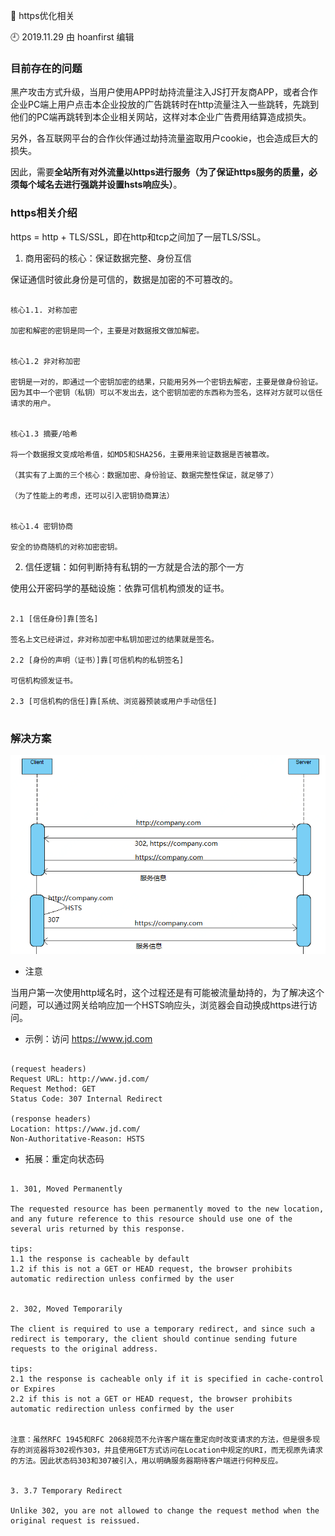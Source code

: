 🐾 https优化相关

🕘 2019.11.29 由 hoanfirst 编辑

### 目前存在的问题

黑产攻击方式升级，当用户使用APP时劫持流量注入JS打开友商APP，或者合作企业PC端上用户点击本企业投放的广告跳转时在http流量注入一些跳转，先跳到他们的PC端再跳转到本企业相关网站，这样对本企业广告费用结算造成损失。

另外，各互联网平台的合作伙伴通过劫持流量盗取用户cookie，也会造成巨大的损失。

因此，需要**全站所有对外流量以https进行服务（为了保证https服务的质量，必须每个域名去进行强跳并设置hsts响应头）**。

### https相关介绍

https = http + TLS/SSL，即在http和tcp之间加了一层TLS/SSL。

1. 商用密码的核心：保证数据完整、身份互信

保证通信时彼此身份是可信的，数据是加密的不可篡改的。

```

核心1.1. 对称加密

加密和解密的密钥是同一个，主要是对数据报文做加解密。


核心1.2 非对称加密

密钥是一对的，即通过一个密钥加密的结果，只能用另外一个密钥去解密，主要是做身份验证。因为其中一个密钥（私钥）可以不发出去，这个密钥加密的东西称为签名，这样对方就可以信任请求的用户。


核心1.3 摘要/哈希

将一个数据报文变成哈希值，如MD5和SHA256，主要用来验证数据是否被篡改。

（其实有了上面的三个核心：数据加密、身份验证、数据完整性保证，就足够了）

（为了性能上的考虑，还可以引入密钥协商算法）


核心1.4 密钥协商

安全的协商随机的对称加密密钥。

```

2. 信任逻辑：如何判断持有私钥的一方就是合法的那个一方

使用公开密码学的基础设施：依靠可信机构颁发的证书。

```

2.1 [信任身份]靠[签名]

签名上文已经讲过，非对称加密中私钥加密过的结果就是签名。

2.2 [身份的声明（证书）]靠[可信机构的私钥签名]

可信机构颁发证书。

2.3 [可信机构的信任]靠[系统、浏览器预装或用户手动信任]


```

### 解决方案

![](https://github.com/hoanFir/blogs/blob/master/%E5%B7%A5%E7%A8%8B%E9%97%AE%E9%A2%98/images/%E4%BC%81%E4%B8%9A%E5%92%9A%E5%92%9A%E6%88%AA%E5%9B%BE20191129105040.png?raw=true)


- 注意

当用户第一次使用http域名时，这个过程还是有可能被流量劫持的，为了解决这个问题，可以通过网关给响应加一个HSTS响应头，浏览器会自动换成https进行访问。


- 示例：访问 https://www.jd.com

```

(request headers)
Request URL: http://www.jd.com/
Request Method: GET
Status Code: 307 Internal Redirect

(response headers)
Location: https://www.jd.com/
Non-Authoritative-Reason: HSTS

```

- 拓展：重定向状态码

```

1. 301, Moved Permanently

The requested resource has been permanently moved to the new location, and any future reference to this resource should use one of the several uris returned by this response.

tips:
1.1 the response is cacheable by default
1.2 if this is not a GET or HEAD request, the browser prohibits automatic redirection unless confirmed by the user


2. 302, Moved Temporarily

The client is required to use a temporary redirect, and since such a redirect is temporary, the client should continue sending future requests to the original address.

tips:
2.1 the response is cacheable only if it is specified in cache-control or Expires
2.2 if this is not a GET or HEAD request, the browser prohibits automatic redirection unless confirmed by the user


注意：虽然RFC 1945和RFC 2068规范不允许客户端在重定向时改变请求的方法，但是很多现存的浏览器将302视作303，并且使用GET方式访问在Location中规定的URI，而无视原先请求的方法。因此状态码303和307被引入，用以明确服务器期待客户端进行何种反应。


3. 3.7 Temporary Redirect

Unlike 302, you are not allowed to change the request method when the original request is reissued.

```
